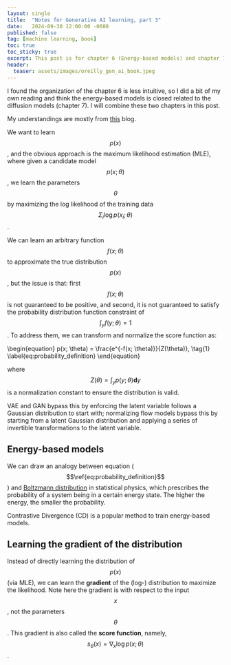 ```yaml
---
layout: single
title:  "Notes for Generative AI learning, part 3"
date:   2024-09-30 12:00:00 -0600
published: false
tag: [machine learning, book]
toc: true
toc_sticky: true
excerpt: This post is for chapter 6 (Energy-based models) and chapter 7 (Diffusion models).
header:
  teaser: assets/images/oreilly_gen_ai_book.jpeg
---
```


I found the organization of the chapter 6 is less intuitive, so I did
a bit of my own reading and think the energy-based models is closed related
to the diffusion models (chapter 7). I will combine these two chapters in this post.

My understandings are mostly from [this](https://yang-song.net/blog/2021/score/) blog.

We want to learn $$p(x)$$, and the obvious approach is the maximum likelihood estimation (MLE),
where given a candidate model $$p(x; \theta)$$, we learn the parameters $$\theta$$ by maximizing
the log likelihood of the training data $$\Sigma_i \log p(x_i; \theta)$$.

We can learn an arbitrary function $$f(x; \theta)$$ to approximate the true distribution $$p(x)$$,
but the issue is that: first $$f(x; \theta)$$ is not guaranteed to be positive,
and second, it is not guaranteed to satisfy the probability distribution
function constraint of $$\int_y f(y; \theta) = 1$$.
To address them,
we can transform and normalize the score function as:

\begin{equation}
p(x; \theta) = \frac{e^{-f(x; \theta)}}{Z(\theta)}, \tag{1}
\label{eq:probability_definition}
\end{equation}

where $$Z(\theta) = \int_y p(y; \theta) \textbf{d}y$$ is a
normalization constant to ensure the distribution is valid.

VAE and GAN bypass this by enforcing the latent variable follows a Gaussian distribution
to start with; normalizing flow models bypass this by starting from a latent Gaussian distribution and applying a series of invertible transformations to the latent variable.

## Energy-based models

We can draw an analogy between equation ($$\ref{eq:probability_definition}$$)
and [Boltzmann distribution](https://en.wikipedia.org/wiki/Boltzmann_distribution)
in statistical physics, which prescribes the probability of a system being in a certain energy state. The higher the energy, the smaller the probability.

Contrastive Divergence (CD) is a popular method to train energy-based models.

## Learning the gradient of the distribution

Instead of directly learning the distribution of $$p(x)$$ (via MLE),
we can learn the **gradient** of the (log-) distribution
to maximize the likelihood. Note here the gradient is with respect to the
input $$x$$, not the parameters $$\theta$$. This gradient is also called the
**score function**, namely, $$s_\theta(x) = \nabla_x \log p(x; \theta)$$.



